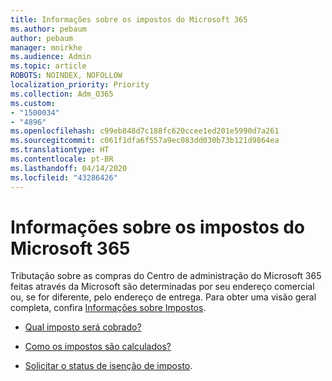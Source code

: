 ```yaml
---
title: Informações sobre os impostos do Microsoft 365
ms.author: pebaum
author: pebaum
manager: mnirkhe
ms.audience: Admin
ms.topic: article
ROBOTS: NOINDEX, NOFOLLOW
localization_priority: Priority
ms.collection: Adm_O365
ms.custom:
- "1500034"
- "4896"
ms.openlocfilehash: c99eb848d7c188fc620ccee1ed201e5990d7a261
ms.sourcegitcommit: c061f1dfa6f557a9ec083dd030b73b121d9864ea
ms.translationtype: HT
ms.contentlocale: pt-BR
ms.lasthandoff: 04/14/2020
ms.locfileid: "43286426"
---
```

# <a name="microsoft-365-tax-information"></a>Informações sobre os impostos do Microsoft 365

Tributação sobre as compras do Centro de administração do Microsoft 365 feitas através da Microsoft são determinadas por seu endereço comercial ou, se for diferente, pelo endereço de entrega. Para obter uma visão geral completa, confira [Informações sobre Impostos](https://docs.microsoft.com/microsoft-365/commerce/billing-and-payments/tax-information?view=o365-worldwide).

- [Qual imposto será cobrado?](https://docs.microsoft.com/microsoft-365/commerce/billing-and-payments/tax-information?view=o365-worldwide#what-tax-will-i-be-charged) 

- [Como os impostos são calculados?](https://docs.microsoft.com/microsoft-365/commerce/billing-and-payments/tax-information?view=o365-worldwide#how-taxes-are-calculated)

- [Solicitar o status de isenção de imposto](https://docs.microsoft.com/microsoft-365/commerce/billing-and-payments/tax-information?view=o365-worldwide#apply-for-tax-exempt-status).
